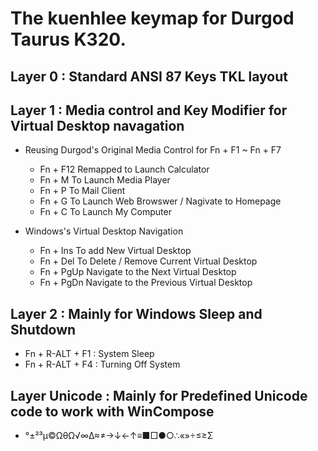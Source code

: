# The kuenhlee keymap for Durgod Taurus K320.

Layer 0 : Standard ANSI 87 Keys TKL layout
------------------------------------------

Layer 1 : Media control and Key Modifier for Virtual Desktop navagation
-----------------------------------------------------------------------
- Reusing Durgod's Original Media Control for Fn + F1 ~ Fn + F7
  - Fn + F12 Remapped to Launch Calculator
  - Fn + M   To Launch Media Player
  - Fn + P   To Mail Client
  - Fn + G   To Launch Web Browswer / Nagivate to Homepage
  - Fn + C   To Launch My Computer

- Windows's Virtual Desktop Navigation
  - Fn + Ins    To add New Virtual Desktop
  - Fn + Del    To Delete / Remove Current Virtual Desktop
  - Fn + PgUp   Navigate to the Next Virtual Desktop
  - Fn + PgDn   Navigate to the Previous Virtual Desktop
  
Layer 2 : Mainly for Windows Sleep and Shutdown
-----------------------------------------------
- Fn + R-ALT + F1 : System Sleep
- Fn + R-ALT + F4 : Turning Off System

Layer Unicode : Mainly for Predefined Unicode code to work with WinCompose
--------------------------------------------------------------------------
- °±²³µ©ΩθΩ√∞∆≈≠→↓←↑≡■□●○∴«»÷≤≥Σ